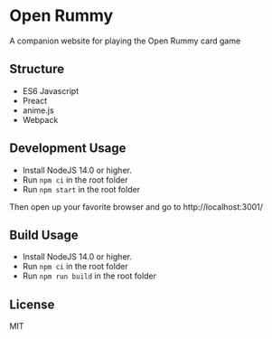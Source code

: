 # Open Rummy

A companion website for playing the Open Rummy card game

## Structure
- ES6 Javascript
- Preact
- anime.js
- Webpack

## Development Usage
- Install NodeJS 14.0 or higher.
- Run `npm ci` in the root folder
- Run `npm start` in the root folder

Then open up your favorite browser and go to http://localhost:3001/

## Build Usage
- Install NodeJS 14.0 or higher.
- Run `npm ci` in the root folder
- Run `npm run build` in the root folder

## License

MIT
